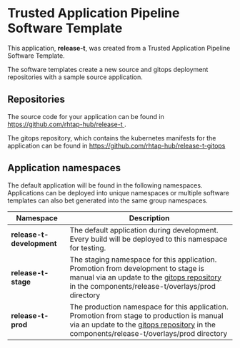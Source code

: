 # Trusted Application Pipeline Software Template

This application, **release-t**, was created from a Trusted Application Pipeline Software Template.

The software templates create a new source and gitops deployment repositories with a sample source application. 

## Repositories

The source code for your application can be found in [https://github.com/rhtap-hub/release-t ](https://github.com/rhtap-hub/release-t ).
 
The gitops repository, which contains the kubernetes manifests for the application can be found in 
[https://github.com/rhtap-hub/release-t-gitops ](https://github.com/rhtap-hub/release-t-gitops ) 

## Application namespaces 

The default application will be found in the following namespaces. Applications can be deployed into unique namespaces or multiple software templates can also bet generated into the same group namespaces.  

|  Namespace   |  Description   |  
| -------- | -------- |   
| **release-t-development** | The default application during development. Every build will be deployed to this namespace for testing. | 
| **release-t-stage** | The staging namespace for this application. Promotion from development to stage is manual via an update to the [gitops repository](https://github.com/rhtap-hub/release-t-gitops ) in the components/release-t/overlays/prod directory |  
| **release-t-prod** | The production namespace for this application. Promotion from stage to production is manual via an update to the [gitops repository](https://github.com/rhtap-hub/release-t-gitops ) in the components/release-t/overlays/prod directory | 
